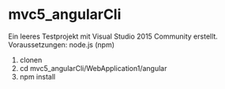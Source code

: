 # mvc5_angularCli
Ein leeres Testprojekt mit Visual Studio 2015 Community erstellt.
Voraussetzungen:
node.js (npm)

1. clonen
2. cd mvc5_angularCli/WebApplication1/angular
3. npm install

